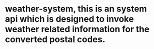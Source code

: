 # weather-system, this is an system api which is designed to invoke weather related information for the converted postal codes. 
